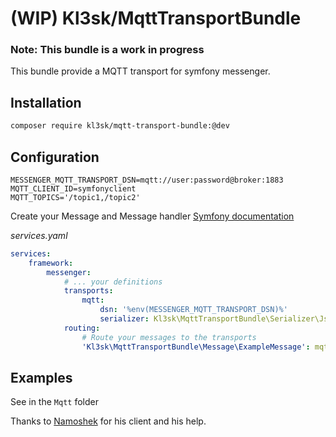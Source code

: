 # (WIP) Kl3sk/MqttTransportBundle

### Note: This bundle is a work in progress

This bundle provide a MQTT transport for symfony messenger.

## Installation
```bash
composer require kl3sk/mqtt-transport-bundle:@dev
```

## Configuration

```dotenv
MESSENGER_MQTT_TRANSPORT_DSN=mqtt://user:password@broker:1883
MQTT_CLIENT_ID=symfonyclient
MQTT_TOPICS='/topic1,/topic2'
```

Create your Message and Message handler [Symfony documentation](https://symfony.com/doc/current/messenger.html)

_services.yaml_
```yaml
services:
    framework:
        messenger:
            # ... your definitions
            transports:
                mqtt:
                    dsn: '%env(MESSENGER_MQTT_TRANSPORT_DSN)%'
                    serializer: Kl3sk\MqttTransportBundle\Serializer\JsonMessageSerializer
            routing:
                # Route your messages to the transports
                'Kl3sk\MqttTransportBundle\Message\ExampleMessage': mqtt
```

## Examples
See in the `Mqtt` folder


Thanks to [Namoshek](https://github.com/Namoshek) for his client and his help.
